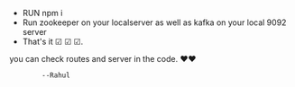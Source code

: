 * RUN npm i 
* Run zookeeper on your localserver as well as kafka on your local 9092 server
* That's it ☑ ☑ ☑.


you can check routes and server in the code. ♥♥




            --Rahul
